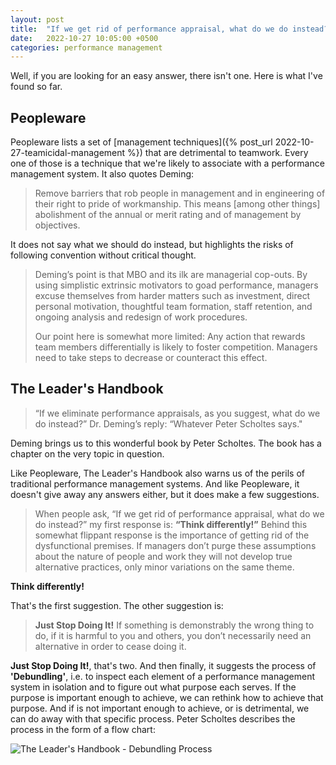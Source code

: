 ```yaml
---
layout: post
title:  "If we get rid of performance appraisal, what do we do instead?"
date:   2022-10-27 10:05:00 +0500
categories: performance management
---
```


Well, if you are looking for an easy answer, there isn't one. Here is what I've found so far.

## Peopleware

Peopleware lists a set of [management techniques]({% post_url 2022-10-27-teamicidal-management %}) that are detrimental to teamwork. Every one of those is a technique that we're likely to associate with a performance management system. It also quotes Deming:

> Remove barriers that rob people in management and in engineering of their right to pride of workmanship. This means \[among other things\] abolishment of the annual or merit rating and of management by objectives.

It does not say what we should do instead, but highlights the risks of following convention without critical thought.

> Deming’s point is that MBO and its ilk are managerial cop-outs. By using simplistic extrinsic motivators to goad performance, managers excuse themselves from harder matters such as investment, direct personal motivation, thoughtful team formation, staff retention, and ongoing analysis and redesign of work procedures.
> 
> Our point here is somewhat more limited: Any action that rewards team members differentially is likely to foster competition. Managers need to take steps to decrease or counteract this effect.

## The Leader's Handbook

> “If we eliminate performance appraisals, as you suggest, what do we do instead?” Dr. Deming’s reply: “Whatever Peter Scholtes says."

Deming brings us to this wonderful book by Peter Scholtes. The book has a chapter on the very topic in question.

Like Peopleware, The Leader's Handbook also warns us of the perils of traditional performance management systems. And like Peopleware, it doesn't give away any answers either, but it does make a few suggestions.

> When people ask, “If we get rid of performance appraisal, what do we do instead?” my first response is: **“Think differently!”** Behind this somewhat flippant response is the importance of getting rid of the dysfunctional premises. If managers don’t purge these assumptions about the nature of people and work they will not develop true alternative practices, only minor variations on the same theme.

**Think differently!**

That's the first suggestion. The other suggestion is:

> **Just Stop Doing It!** If something is demonstrably the wrong thing to do, if it is harmful to you and others, you don’t necessarily need an alternative in order to cease doing it.

**Just Stop Doing It!**, that's two. And then finally, it suggests the process of **'Debundling'**, i.e. to inspect each element of a performance management system in isolation and to figure out what purpose each serves. If the purpose is important enough to achieve, we can rethink how to achieve that purpose. And if is not important enough to achieve, or is detrimental, we can do away with that specific process. Peter Scholtes describes the process in the form of a flow chart:

![The Leader's Handbook - Debundling Process](/assets/images/the-leaders-handbook-debundling.png "Debundling Process")